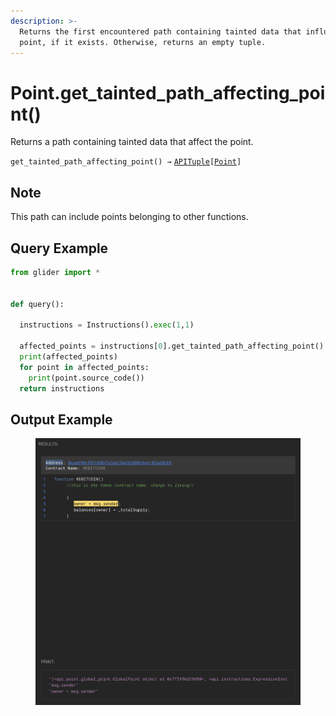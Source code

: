```yaml
---
description: >-
  Returns the first encountered path containing tainted data that influence the
  point, if it exists. Otherwise, returns an empty tuple.
---
```


# Point.get\_tainted\_path\_affecting\_point()

Returns a path containing tainted data that affect the point.

`get_tainted_path_affecting_point() →` [`APITuple`](../../iterables/apituple.md)`[`[`Point`](./)`]`

## Note

This path can include points belonging to other functions.

## Query Example

```python
from glider import *


def query():

  instructions = Instructions().exec(1,1)

  affected_points = instructions[0].get_tainted_path_affecting_point()
  print(affected_points)
  for point in affected_points:
    print(point.source_code())
  return instructions
```

## Output Example

<figure><img src="../../../.gitbook/assets/image (31).png" alt=""><figcaption></figcaption></figure>
